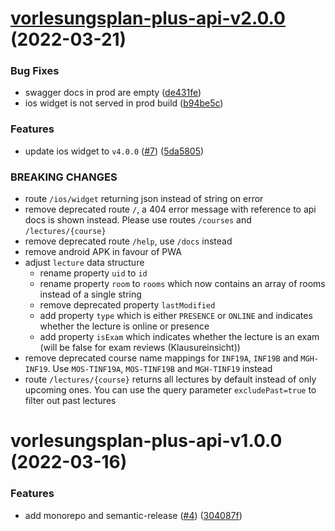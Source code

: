 # [vorlesungsplan-plus-api-v2.0.0](https://github.com/larsrickert/vorlesungsplan-plus/compare/vorlesungsplan-plus-api-v1.0.0...vorlesungsplan-plus-api-v2.0.0) (2022-03-21)


### Bug Fixes

* swagger docs in prod are empty ([de431fe](https://github.com/larsrickert/vorlesungsplan-plus/commit/de431fef38308ee7c3dc2c619f2a196f01fe035c))
* ios widget is not served in prod build ([b94be5c](https://github.com/larsrickert/vorlesungsplan-plus/commit/b94be5c00e341fb0d49c8ab027cbc852a7809bf5))


### Features

* update ios widget to `v4.0.0` ([#7](https://github.com/larsrickert/vorlesungsplan-plus/issues/7)) ([5da5805](https://github.com/larsrickert/vorlesungsplan-plus/commit/5da5805c6d44daa89f5390125a4acb3184c99049))


### BREAKING CHANGES

* route `/ios/widget` returning json instead of string on error
* remove deprecated route `/`,  a 404 error message with reference to api docs is shown instead. Please use routes `/courses` and `/lectures/{course}`
* remove deprecated route `/help`, use `/docs` instead
* remove android APK in favour of PWA
* adjust `lecture` data structure
  - rename property `uid` to `id`
  - rename property `room` to `rooms` which now contains an array of rooms instead of a single string
  - remove deprecated property `lastModified`
  - add property `type` which is either `PRESENCE` or `ONLINE` and indicates whether the lecture is online or presence
  - add property `isExam` which indicates whether the lecture is an exam (will be false for exam reviews (Klausureinsicht))
* remove deprecated course name mappings for `INF19A`, `INF19B` and `MGH-INF19`. Use `MOS-TINF19A`, `MOS-TINF19B` and `MGH-TINF19` instead
* route `/lectures/{course}` returns all lectures by default instead of only upcoming ones. You can use the query parameter `excludePast=true` to filter out past lectures

# vorlesungsplan-plus-api-v1.0.0 (2022-03-16)


### Features

* add monorepo and semantic-release ([#4](https://github.com/larsrickert/vorlesungsplan-plus/issues/4)) ([304087f](https://github.com/larsrickert/vorlesungsplan-plus/commit/304087f38b11b8c11336286f0463da03907b08b5))